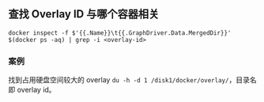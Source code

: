 ## 查找 Overlay ID 与哪个容器相关

<!-- {% raw %} -->
`docker inspect -f $'{{.Name}}\t{{.GraphDriver.Data.MergedDir}}' $(docker ps -aq) | grep -i <overlay-id>`
<!-- {% endraw %} -->

### 案例

找到占用硬盘空间较大的 overlay `du -h -d 1 /disk1/docker/overlay/`，目录名即 overlay id。
